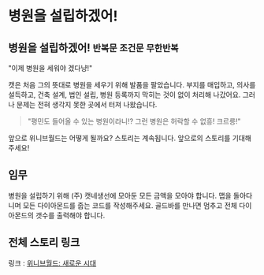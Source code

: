 # 병원을 설립하겠어!

## 병원을 설립하겠어! `반복문` `조건문` `무한반복`

"이제 병원을 세워야 겠다냥!"

캣은 처음 그의 뜻대로 병원을 세우기 위해 발품을 팔았습니다. 부지를 매입하고, 의사를 설득하고, 건축 설계, 법인 설립, 병원 등록까지 막히는 것이 없이 처리해 나갔어요. 그러나 문제는 전혀 생각지 못한 곳에서 터져 나왔습니다.

> "평민도 들어올 수 있는 병원이라니!? 그런 병원은 허락할 수 없흥! 크르릉!"

앞으로 위니브월드는 어떻게 될까요? 스토리는 계속됩니다. 앞으로의 스토리를 기대해주세요!


## 임무

병원을 설립하기 위해 (주) 캣네생선에 모아둔 모든 금액을 모아야 합니다. 맵을 돌아다니며 모든 다이아몬드를 줍는 코드를 작성해주세요. 골드바를 만나면 멈추고 전체 다이아몬드의 갯수를 출력해야 합니다.


## 전체 스토리 링크

링크 : [위니브월드: 새로운 시대](https://paullabworkspace.notion.site/08e6e80957d94459adeff743cbde9659?pvs=4)